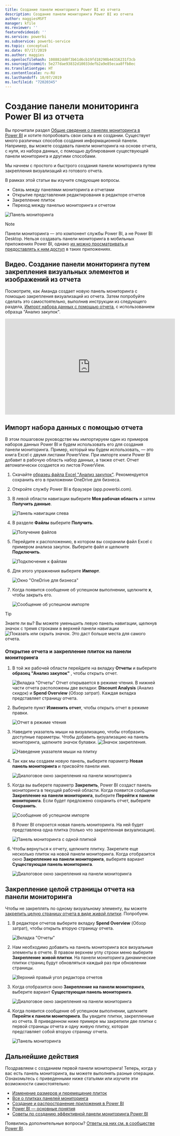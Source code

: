 ```yaml
---
title: Создание панели мониторинга Power BI из отчета
description: Создание панели мониторинга Power BI из отчета
author: maggiesMSFT
manager: kfile
ms.reviewer: ''
featuredvideoid: ''
ms.service: powerbi
ms.subservice: powerbi-service
ms.topic: conceptual
ms.date: 07/17/2019
ms.author: maggies
ms.openlocfilehash: 108882dd0f3b61d6cb19fd18290b44316231f3cb
ms.sourcegitcommit: 5e277dae93832d10033defb2a9e85ecaa8ffb8ec
ms.translationtype: HT
ms.contentlocale: ru-RU
ms.lasthandoff: 10/07/2019
ms.locfileid: "72020345"
---
```

# <a name="create-a-power-bi-dashboard-from-a-report"></a>Создание панели мониторинга Power BI из отчета
Вы прочитали раздел [Общие сведения о панелях мониторинга в Power BI](service-dashboards.md) и хотите попробовать свои силы в их создании. Существует много различных способов создания информационной панели. Например, вы можете создавать панели мониторинга на основе отчета, с нуля, из набора данных, с помощью дублирования существующей панели мониторинга и другими способами.  

Мы начнем с простого и быстрого создания панели мониторинга путем закрепления визуализаций из готового отчета. 

В рамках этой статьи вы изучите следующие вопросы.
- Связь между панелями мониторинга и отчетами
- Открытие представления редактирования в редакторе отчетов
- Закрепление плиток 
- Переход между панелью мониторинга и отчетом 
 
![Панель мониторинга](media/service-dashboard-create/power-bi-completed-dashboard-small.png)

> [!NOTE] 
> Панели мониторинга — это компонент службы Power BI, а не Power BI Desktop. Нельзя создавать панели мониторинга в мобильных приложениях Power BI, однако [их можно просматривать и предоставлять к ним доступ](consumer/mobile/mobile-apps-view-dashboard.md) в таких приложениях.
>
> 

## <a name="video-create-a-dashboard-by-pinning-visuals-and-images-from-a-report"></a>Видео. Создание панели мониторинга путем закрепления визуальных элементов и изображений из отчета
Посмотрите, как Аманда создает новую панель мониторинга с помощью закрепления визуализаций из отчета. Затем попробуйте сделать это самостоятельно, выполнив инструкции из следующего раздела, [Импорт набора данных с помощью отчета](#import-a-dataset-with-a-report), с использованием образца "Анализ закупок".
    

<iframe width="560" height="315" src="https://www.youtube.com/embed/lJKgWnvl6bQ" frameborder="0" allowfullscreen></iframe>

## <a name="import-a-dataset-with-a-report"></a>Импорт набора данных с помощью отчета
В этом пошаговом руководстве мы импортируем один из примеров наборов данных Power BI и будем использовать его для создания панели мониторинга. Пример, который мы будем использовать, — это книга Excel с двумя листами PowerView. При импорте книги Power BI добавит в рабочую область набор данных, а также отчет. Отчет автоматически создается из листов PowerView.

1. Скачайте [образец файла Excel "Анализ закупок"](http://go.microsoft.com/fwlink/?LinkId=529784). Рекомендуется сохранить его в приложении OneDrive для бизнеса.
2. Откройте службу Power BI в браузере (app.powerbi.com).
3. В левой области навигации выберите **Моя рабочая область** и затем **Получить данные**.

    ![Панель навигации слева](media/service-dashboard-create/power-bi-get-data-new-look.png)
5. В разделе **Файлы** выберите **Получить**.

   ![Получение файлов](media/service-dashboard-create/power-bi-select-files.png)
6. Перейдите к расположению, в котором вы сохранили файл Excel с примером анализа закупок. Выберите файл и щелкните **Подключить**.

   ![Подключение к файлам](media/service-dashboard-create/power-bi-connectnew.png)
7. Для этого упражнения выберите **Импорт**.

    ![Окно "OneDrive для бизнеса"](media/service-dashboard-create/power-bi-import.png)
8. Когда появится сообщение об успешном выполнении, щелкните **x**, чтобы закрыть его.

   ![Сообщение об успешном импорте](media/service-dashboard-create/power-bi-view-datasetnew.png)

> [!TIP]
> Знаете ли вы? Вы можете уменьшить левую панель навигации, щелкнув значок с тремя строками в верхней панели навигации ![Показать или скрыть значок](media/service-dashboard-create/power-bi-new-look-hide-nav-pane.png). Это даст больше места для самого отчета.

### <a name="open-the-report-and-pin-tiles-to-your-dashboard"></a>Открытие отчета и закрепление плиток на панели мониторинга
1. В той же рабочей области перейдите на вкладку **Отчеты** и выберите **образец "Анализ закупок"** , чтобы открыть отчет.

    ![Вкладка "Отчеты"](media/service-dashboard-create/power-bi-reports.png) Отчет открывается в режиме чтения. В нижней части отчета расположены две вкладки: **Discount Analysis** (Анализ скидок) и **Spend Overview** (Обзор затрат). Каждая вкладка представляет страницу отчета.

2. Выберите пункт **Изменить отчет**, чтобы открыть отчет в режиме правки.

    ![Отчет в режиме чтения](media/service-dashboard-create/power-bi-reading-view.png)
3. Наведите указатель мыши на визуализацию, чтобы отобразить доступные параметры. Чтобы добавить визуализацию на панель мониторинга, щелкните значок булавки. ![Значок закрепления](media/service-dashboard-create/power-bi-pin-icon.png).

    ![Наведение указателя мыши на плитку](media/service-dashboard-create/power-bi-hover.png)
4. Так как мы создаем новую панель, выберите параметр **Новая панель мониторинга** и присвойте панели имя.

    ![Диалоговое окно закрепления на панели мониторинга](media/service-dashboard-create/power-bi-pin-tile.png)
5. Когда вы выберете параметр **Закрепить**, Power BI создаст панель мониторинга в текущей рабочей области. Когда появится сообщение **Закрепление на панели мониторинга**, выберите **Перейти к панели мониторинга**. Если будет предложено сохранить отчет, выберите **Сохранить**.

    ![Сообщение об успешном импорте](media/service-dashboard-create/power-bi-pin-success.png)

    В Power BI откроется новая панель мониторинга. На ней будет представлена одна плитка (только что закрепленная визуализация).

   ![Панель мониторинга с одной плиткой](media/service-dashboard-create/power-bi-pinned.png)
7. Чтобы вернуться к отчету, щелкните плитку. Закрепите еще несколько плиток на новой панели мониторинга. Когда отобразится окно **Закрепление на панели мониторинга**, выберите вариант **Существующая панель мониторинга**.  

   ![Диалоговое окно закрепления на панели мониторинга](media/service-dashboard-create/power-bi-existing-dashboard.png)

## <a name="pin-an-entire-report-page-to-the-dashboard"></a>Закрепление целой страницы отчета на панели мониторинга
Чтобы не закреплять по одному визуальному элементу, вы можете [закрепить целую страницу отчета в виде *живой плитки*](service-dashboard-pin-live-tile-from-report.md). Попробуем.

1. В редакторе отчетов выберите вкладку **Spend Overview** (Обзор затрат), чтобы открыть вторую страницу отчета.

   ![Вкладка "Отчеты"](media/service-dashboard-create/power-bi-page-tab.png)

2. Нам необходимо добавить на панель мониторинга все визуальные элементы в отчете. В правом верхнем углу строки меню выберите **Закрепление живой плитки**. На панели мониторинга динамические плитки страниц будут обновляться каждый раз при обновлении страницы.

   ![Верхний правый угол редактора отчетов](media/service-dashboard-create/power-bi-pin-live.png)

3. Когда отобразится окно **Закрепление на панели мониторинга**, выберите вариант **Существующая панель мониторинга**.

   ![Диалоговое окно закрепления на панели мониторинга](media/service-dashboard-create/power-bi-pin-live2.png)

4. Когда появится сообщение об успешном выполнении, щелкните **Перейти к панели мониторинга**. Вы увидите плитки, закрепленные из отчета. В приведенном ниже примере мы закрепили две плитки с первой страницы отчета и одну живую плитку, которая представляет собой вторую страницу отчета.

   ![Панель мониторинга](media/service-dashboard-create/power-bi-dashboard.png)

## <a name="next-steps"></a>Дальнейшие действия
Поздравляем с созданием первой панели мониторинга! Теперь, когда у вас есть панель мониторинга, вы можете выполнять разные операции. Ознакомьтесь с приведенными ниже статьями или изучите эти возможности самостоятельно: 

* [Изменение размеров и перемещение плиток](service-dashboard-edit-tile.md)
* [Все о плитках панелей мониторинга](service-dashboard-tiles.md)
* [Создание и распространение приложения в Power BI](service-create-workspaces.md)
* [Power BI — основные понятия](service-basic-concepts.md)
* [Советы по созданию эффективной панели мониторинга Power BI](service-dashboards-design-tips.md)

Появились дополнительные вопросы? [Ответы на них см. в сообществе Power BI](http://community.powerbi.com/).
